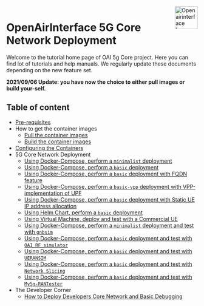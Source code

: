 <a href="https://openairinterface.org/">
    <img src="./images/oai_final_logo.png" alt="Openairinterface logo" title="Openairinterface" align="right" height="60" />
</a>

# OpenAirInterface 5G Core Network Deployment

Welcome to the tutorial home page of OAI 5g Core project. Here you can find lot of tutorials and help manuals. We regularly update these documents depending on the new feature set. 

**2021/09/06 Update: you have now the choice to either pull images or build your-self.**

## Table of content

- [Pre-requisites](./DEPLOY_PRE_REQUESITES.md)
- How to get the container images
    - [Pull the container images](./RETRIEVE_OFFICIAL_IMAGES.md)
    - [Build the container images](./BUILD_IMAGES.md)
- [Configuring the Containers](./CONFIGURE_CONTAINERS.md)
- 5G Core Network Deployment
    - [Using Docker-Compose, perform a `minimalist` deployment](./DEPLOY_SA5G_MINI_DS_TESTER_DEPLOYMENT.md)
    - [Using Docker-Compose, perform a `basic` deployment](./DEPLOY_SA5G_BASIC_DS_TESTER_DEPLOYMENT.md)
    - [Using Docker-Compose, perform a `basic` deployment with FQDN feature](./DEPLOY_SA5G_BASIC_FQDN_DEPLOYMENT.md)
    - [Using Docker-Compose, perform a `basic-vpp` deployment with VPP-implementation of UPF](./DEPLOY_SA5G_WITH_VPP_UPF.md)
    - [Using Docker-Compose, perform a `basic` deployment with Static UE IP address allocation](./DEPLOY_SA5G_BASIC_STATIC_UE_IP.md)
    - [Using Helm Chart, perform a `basic` deployment](./DEPLOY_SA5G_HC.md)
    - [Using Virtual Machine, deploy and test with a Commercial UE](./DEPLOY_SA5G_VM_COTSUE.md)
    - [Using Docker-Compose, perform a `minimalist` deployment and test with `gnbsim`](./DEPLOY_SA5G_WITH_GNBSIM.md)
    - [Using Docker-Compose, perform a `basic` deployment and test with `OAI RF simulator`](https://gitlab.eurecom.fr/oai/openairinterface5g/-/tree/develop/ci-scripts/yaml_files/5g_rfsimulator)
    - [Using Docker-Compose, perform a `basic` deployment and test with `UERANSIM`](./DEPLOY_SA5G_WITH_UERANSIM.md)
    - [Using Docker-Compose, perform a `basic` deployment and test with `Network Slicing`](./DEPLOY_SA5G_SLICING.md)
    - [Using Docker-Compose, perform a `basic` deployment and test with `My5g-RANTester`](./DEPLOY_SA5G_WITH_My5g-RANTester.md)
- The Developer Corner
    - [How to Deploy Developers Core Network and Basic Debugging](./DEBUG_5G_CORE.md)
